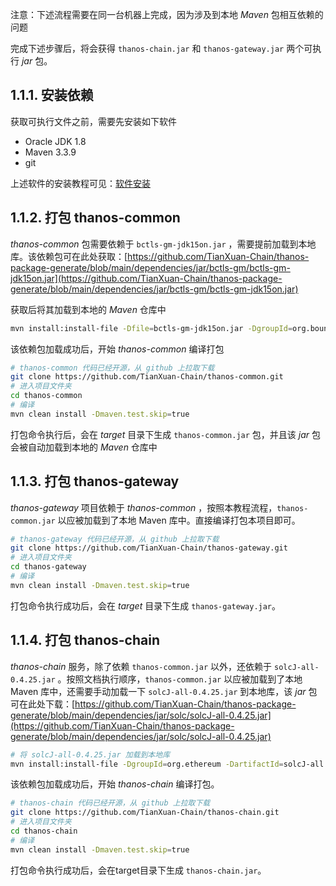 注意：下述流程需要在同一台机器上完成，因为涉及到本地 *Maven* 包相互依赖的问题

完成下述步骤后，将会获得 `thanos-chain.jar` 和 `thanos-gateway.jar` 两个可执行 *jar* 包。

## 1.1.1. 安装依赖 <a href="#id3.1.1-huo-qu-ke-zhi-xing-wen-jian-yi-an-zhuang-yi-lai" id="id3.1.1-huo-qu-ke-zhi-xing-wen-jian-yi-an-zhuang-yi-lai"></a>

获取可执行文件之前，需要先安装如下软件

* Oracle JDK 1.8
* Maven 3.3.9
* git

上述软件的安装教程可见：[软件安装](../../quick-start/depoly-tianxaun-chain/software-requirement.md)

## 1.1.2. 打包 thanos-common <a href="#id3.1.1-huo-qu-ke-zhi-xing-wen-jian-san-da-bao-thanoscommon" id="id3.1.1-huo-qu-ke-zhi-xing-wen-jian-san-da-bao-thanoscommon"></a>

*thanos-common* 包需要依赖于 `bctls-gm-jdk15on.jar` ，需要提前加载到本地库。该依赖包可在此处获取：[https://github.com/TianXuan-Chain/thanos-package-generate/blob/main/dependencies/jar/bctls-gm/bctls-gm-jdk15on.jar](https://github.com/TianXuan-Chain/thanos-package-generate/blob/main/dependencies/jar/bctls-gm/bctls-gm-jdk15on.jar)

获取后将其加载到本地的 *Maven* 仓库中

```sh
mvn install:install-file -Dfile=bctls-gm-jdk15on.jar -DgroupId=org.bouncycastle -DartifactId=bctls-gm-jdk15on -Dversion=0.1 -Dpackaging=jar
```

该依赖包加载成功后，开始 *thanos-common* 编译打包

```sh
# thanos-common 代码已经开源，从 github 上拉取下载
git clone https://github.com/TianXuan-Chain/thanos-common.git
# 进入项目文件夹
cd thanos-common
# 编译 
mvn clean install -Dmaven.test.skip=true
```

打包命令执行后，会在 *target* 目录下生成 `thanos-common.jar` 包，并且该 *jar* 包会被自动加载到本地的 *Maven* 仓库中

## 1.1.3. 打包 thanos-gateway <a href="#id3.1.1-huo-qu-ke-zhi-xing-wen-jian-san-da-bao-thanoscommon" id="id3.1.1-huo-qu-ke-zhi-xing-wen-jian-san-da-bao-thanoscommon"></a>

*thanos-gateway* 项目依赖于 *thanos-common* ，按照本教程流程，`thanos-common.jar` 以应被加载到了本地 Maven 库中。直接编译打包本项目即可。

```sh
# thanos-gateway 代码已经开源，从 github 上拉取下载
git clone https://github.com/TianXuan-Chain/thanos-gateway.git
# 进入项目文件夹
cd thanos-gateway
# 编译
mvn clean install -Dmaven.test.skip=true
```

打包命令执行成功后，会在 *target* 目录下生成 `thanos-gateway.jar`。

## 1.1.4. 打包 thanos-chain <a href="#id3.1.1-huo-qu-ke-zhi-xing-wen-jian-san-da-bao-thanoscommon" id="id3.1.1-huo-qu-ke-zhi-xing-wen-jian-san-da-bao-thanoscommon"></a>

*thanos-chain* 服务，除了依赖 `thanos-common.jar` 以外，还依赖于 `solcJ-all-0.4.25.jar` 。按照文档执行顺序，`thanos-common.jar` 以应被加载到了本地 Maven 库中，还需要手动加载一下 `solcJ-all-0.4.25.jar` 到本地库，该 *jar* 包可在此处下载：[https://github.com/TianXuan-Chain/thanos-package-generate/blob/main/dependencies/jar/solc/solcJ-all-0.4.25.jar](https://github.com/TianXuan-Chain/thanos-package-generate/blob/main/dependencies/jar/solc/solcJ-all-0.4.25.jar)

```sh
# 将 solcJ-all-0.4.25.jar 加载到本地库
mvn install:install-file -DgroupId=org.ethereum -DartifactId=solcJ-all -Dversion=0.4.25 -Dversion=0.4.25 -Dpackaging=jar -Dfile=solcJ-all-0.4.25.jar
```

该依赖包加载成功后，开始 *thanos-chain* 编译打包。

```sh
# thanos-chain 代码已经开源，从 github 上拉取下载
git clone https://github.com/TianXuan-Chain/thanos-chain.git
# 进入项目文件夹
cd thanos-chain
# 编译
mvn clean install -Dmaven.test.skip=true
```
打包命令执行成功后，会在target目录下生成 `thanos-chain.jar`。

